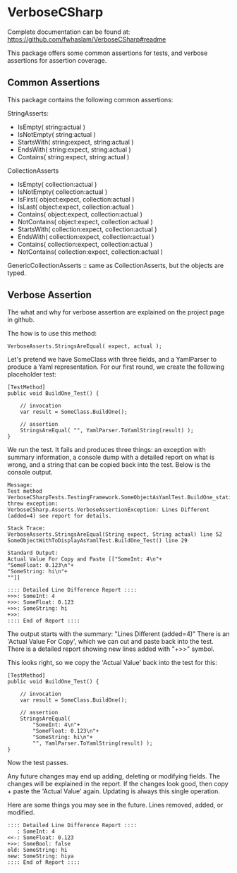 ﻿# VerboseCSharp

Complete documentation can be found at:
https://github.com/fwhaslam/VerboseCSharp#readme

This package offers some common assertions for tests, 
and verbose assertions for assertion coverage.

## Common Assertions

This package contains the following common assertions:

StringAsserts:
* IsEmpty( string:actual )
* IsNotEmpty( string:actual )
* StartsWith( string:expect, string:actual )
* EndsWith( string:expect, string:actual )
* Contains( string:expect, string:actual )

CollectionAsserts
* IsEmpty( collection:actual )
* IsNotEmpty( collection:actual )
* IsFirst( object:expect, collection:actual )
* IsLast( object:expect, collection:actual )
* Contains( object:expect, collection:actual )
* NotContains( object:expect, collection:actual )
* StartsWith( collection:expect, collection:actual )
* EndsWith( collection:expect, collection:actual )
* Contains( collection:expect, collection:actual )
* NotContains( collection:expect, collection:actual )

GenericCollectionAsserts :: same as CollectionAsserts, but the objects are typed.


## Verbose Assertion

The what and why for verbose assertion are explained on the project page in github.

The how is to use this method:

    VerboseAsserts.StringsAreEqual( expect, actual );

Let's pretend we have SomeClass with three fields, and a YamlParser to produce a Yaml representation.
For our first round, we create the following placeholder test:

    [TestMethod]
    public void BuildOne_Test() {

        // invocation
        var result = SomeClass.BuildOne();

        // assertion
        StringsAreEqual( "", YamlParser.ToYamlString(result) );
    }

We run the test.  It fails and produces three things: an exception with summary information, 
a console dump with a detailed report on what is wrong, and a string that can be copied 
back into the test.  Below is the console output.

    Message: 
    Test method VerboseCSharpTests.TestingFramework.SomeObjectAsYamlTest.BuildOne_static threw exception:
    VerboseCSharp.Asserts.VerboseAssertionException: Lines Different (added=4) see report for details.
    
    Stack Trace:
    VerboseAsserts.StringsAreEqual(String expect, String actual) line 52
    SomeObjectWithToDisplayAsYamlTest.BuildOne_Test() line 29
    
    Standard Output:
    Actual Value For Copy and Paste [["SomeInt: 4\n"+
    "SomeFloat: 0.123\n"+
    "SomeString: hi\n"+
    ""]]
    
    :::: Detailed Line Difference Report ::::
    +>>: SomeInt: 4
    +>>: SomeFloat: 0.123
    +>>: SomeString: hi
    +>>:
    :::: End of Report ::::

The output starts with the summary:  "Lines Different (added=4)"
There is an 'Actual Value For Copy', which we can cut and paste back into the test.
There is a detailed report showing new lines added with "+>>" symbol.

This looks right, so we copy the 'Actual Value' back into the test for this:

    [TestMethod]
    public void BuildOne_Test() {

        // invocation
        var result = SomeClass.BuildOne();

        // assertion
        StringsAreEqual( 
            "SomeInt: 4\n"+
            "SomeFloat: 0.123\n"+
            "SomeString: hi\n"+
            "", YamlParser.ToYamlString(result) );
    }

Now the test passes.  

Any future changes may end up adding, deleting or modifying fields.  The changes 
will be explained in the report.  If the changes look good, then copy + paste the 
'Actual Value' again.  Updating is always this single operation.

Here are some things you may see in the future.  Lines removed, added, or modified.

    :::: Detailed Line Difference Report ::::
       : SomeInt: 4
    <<-: SomeFloat: 0.123
    +>>: SomeBool: false
    old: SomeString: hi
    new: SomeString: hiya
    :::: End of Report ::::
